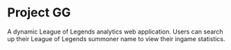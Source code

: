# Project GG

A dynamic League of Legends analytics web application. Users can search up their League of Legends summoner name to view their ingame statistics. 